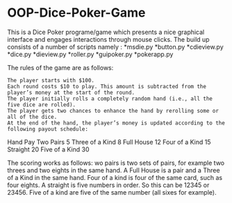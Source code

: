 # OOP-Dice-Poker-Game

This is a Dice Poker programe/game which presents a nice graphical interface and engages interactions through mouse clicks.
The build up consists of a number of scripts namely : 
*msdie.py
*button.py
*cdieview.py
*dice.py
*dieview.py
*roller.py
*guipoker.py
*pokerapp.py

The rules of the game are as follows:

    The player starts with $100.
    Each round costs $10 to play. This amount is subtracted from the player’s money at the start of the round.
    The player initially rolls a completely random hand (i.e., all the five dice are rolled).
    The player gets two chances to enhance the hand by rerolling some or all of the dice.
    At the end of the hand, the player’s money is updated according to the following payout schedule:

Hand 	                  Pay
Two Pairs               	5
Three of a Kind 	        8
Full House 	              12
Four of a Kind 	          15
Straight 	                20
Five of a Kind 	          30

The scoring works as follows:
wo pairs is two sets of pairs, for example two threes and two eights in the same hand. A Full House is a pair and a Three of a Kind in the same hand.
Four of a kind is four of the same card, such as four eights. A straight is five numbers in order. So this can be 12345 or 23456. Five of a kind are five of the same number (all sixes for example).
